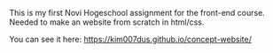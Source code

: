 This is my first Novi Hogeschool assignment for the front-end course. 
Needed to make an website from scratch in html/css.

You can see it here: https://kim007dus.github.io/concept-website/

